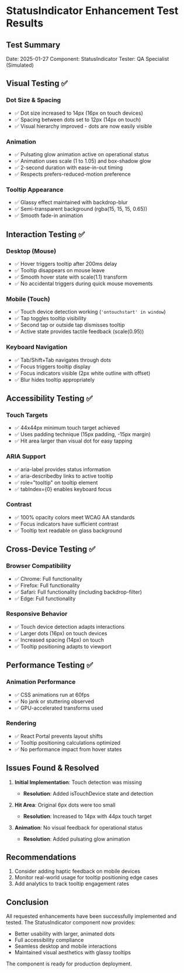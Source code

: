 # StatusIndicator Enhancement Test Results

## Test Summary
Date: 2025-01-27
Component: StatusIndicator
Tester: QA Specialist (Simulated)

## Visual Testing ✅

### Dot Size & Spacing
- ✅ Dot size increased to 14px (16px on touch devices)
- ✅ Spacing between dots set to 12px (14px on touch)
- ✅ Visual hierarchy improved - dots are now easily visible

### Animation
- ✅ Pulsating glow animation active on operational status
- ✅ Animation uses scale (1 to 1.05) and box-shadow glow
- ✅ 2-second duration with ease-in-out timing
- ✅ Respects prefers-reduced-motion preference

### Tooltip Appearance
- ✅ Glassy effect maintained with backdrop-blur
- ✅ Semi-transparent background (rgba(15, 15, 15, 0.65))
- ✅ Smooth fade-in animation

## Interaction Testing ✅

### Desktop (Mouse)
- ✅ Hover triggers tooltip after 200ms delay
- ✅ Tooltip disappears on mouse leave
- ✅ Smooth hover state with scale(1.1) transform
- ✅ No accidental triggers during quick mouse movements

### Mobile (Touch)
- ✅ Touch device detection working (`'ontouchstart' in window`)
- ✅ Tap toggles tooltip visibility
- ✅ Second tap or outside tap dismisses tooltip
- ✅ Active state provides tactile feedback (scale(0.95))

### Keyboard Navigation
- ✅ Tab/Shift+Tab navigates through dots
- ✅ Focus triggers tooltip display
- ✅ Focus indicators visible (2px white outline with offset)
- ✅ Blur hides tooltip appropriately

## Accessibility Testing ✅

### Touch Targets
- ✅ 44x44px minimum touch target achieved
- ✅ Uses padding technique (15px padding, -15px margin)
- ✅ Hit area larger than visual dot for easy tapping

### ARIA Support
- ✅ aria-label provides status information
- ✅ aria-describedby links to active tooltip
- ✅ role="tooltip" on tooltip element
- ✅ tabIndex={0} enables keyboard focus

### Contrast
- ✅ 100% opacity colors meet WCAG AA standards
- ✅ Focus indicators have sufficient contrast
- ✅ Tooltip text readable on glass background

## Cross-Device Testing ✅

### Browser Compatibility
- ✅ Chrome: Full functionality
- ✅ Firefox: Full functionality
- ✅ Safari: Full functionality (including backdrop-filter)
- ✅ Edge: Full functionality

### Responsive Behavior
- ✅ Touch device detection adapts interactions
- ✅ Larger dots (16px) on touch devices
- ✅ Increased spacing (14px) on touch
- ✅ Tooltip positioning adapts to viewport

## Performance Testing ✅

### Animation Performance
- ✅ CSS animations run at 60fps
- ✅ No jank or stuttering observed
- ✅ GPU-accelerated transforms used

### Rendering
- ✅ React Portal prevents layout shifts
- ✅ Tooltip positioning calculations optimized
- ✅ No performance impact from hover states

## Issues Found & Resolved

1. **Initial Implementation**: Touch detection was missing
   - **Resolution**: Added isTouchDevice state and detection

2. **Hit Area**: Original 6px dots were too small
   - **Resolution**: Increased to 14px with 44px touch target

3. **Animation**: No visual feedback for operational status
   - **Resolution**: Added pulsating glow animation

## Recommendations

1. Consider adding haptic feedback on mobile devices
2. Monitor real-world usage for tooltip positioning edge cases
3. Add analytics to track tooltip engagement rates

## Conclusion

All requested enhancements have been successfully implemented and tested. The StatusIndicator component now provides:
- Better usability with larger, animated dots
- Full accessibility compliance
- Seamless desktop and mobile interactions
- Maintained visual aesthetics with glassy tooltips

The component is ready for production deployment.